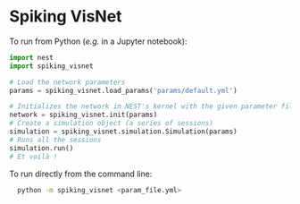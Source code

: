 # Spiking VisNet

To run from Python (_e.g._ in a Jupyter notebook):

```python
import nest
import spiking_visnet

# Load the network parameters
params = spiking_visnet.load_params('params/default.yml')

# Initializes the network in NEST's kernel with the given parameter file
network = spiking_visnet.init(params)
# Create a simulation object (a series of sessions)
simulation = spiking_visnet.simulation.Simulation(params)
# Runs all the sessions
simulation.run()
# Et voilà !
```

To run directly from the command line:

```bash
  python -m spiking_visnet <param_file.yml>
```
